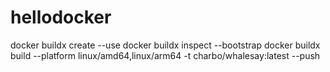 # hellodocker

docker buildx create --use
docker buildx inspect --bootstrap
docker buildx build --platform linux/amd64,linux/arm64 -t charbo/whalesay:latest --push 